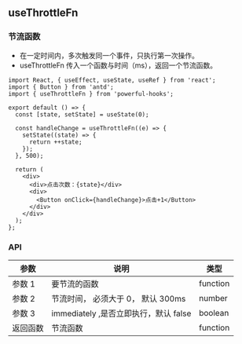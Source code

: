 ## useThrottleFn

### 节流函数

- 在一定时间内，多次触发同一个事件，只执行第一次操作。
- useThrottleFn 传入一个函数与时间（ms），返回一个节流函数。

```tsx
import React, { useEffect, useState, useRef } from 'react';
import { Button } from 'antd';
import { useThrottleFn } from 'powerful-hooks';

export default () => {
  const [state, setState] = useState(0);

  const handleChange = useThrottleFn((e) => {
    setState((state) => {
      return ++state;
    });
  }, 500);

  return (
    <div>
      <div>点击次数：{state}</div>
      <div>
        <Button onClick={handleChange}>点击+1</Button>
      </div>
    </div>
  );
};
```

### API

| 参数     | 说明                                  | 类型     |
| -------- | ------------------------------------- | -------- |
| 参数 1   | 要节流的函数                          | function |
| 参数 2   | 节流时间， 必须大于 0， 默认 300ms    | number   |
| 参数 3   | immediately ,是否立即执行，默认 false | boolean  |
| 返回函数 | 节流函数                              | function |
